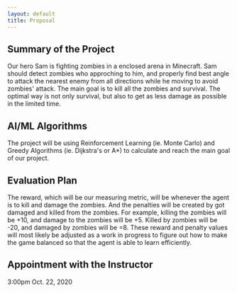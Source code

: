 ```yaml
---
layout: default
title: Proposal
---
```


## Summary of the Project ##

Our hero Sam is fighting zombies in a enclosed arena in Minecraft. Sam should detect zombies who approching to him, and properly find best angle to attack the nearest enemy from all directions while he moving to avoid zombies' attack. The main goal is to kill all the zombies and survival. The optimal way is not only survival, but also to get as less damage as possible in the limited time.  

## AI/ML Algorithms ##

The project will be using Reinforcement Learning (ie. Monte Carlo) and Greedy Algorithms (ie. Dijkstra's or A*) to calculate and reach the main goal of our project.

## Evaluation Plan ##

The reward, which will be our measuring metric, will be whenever the agent is to kill and damage the zombies. And the penalties will be created by got damaged and killed from the zombies. For example, killing the zombies will be +10, and damage to the zombies will be +5. Killed by zombies will be -20, and damaged by zombies will be =8. These reward and penalty values will most likely be adjusted as a work in progress to figure out how to make the game balanced so that the agent is able to learn efficiently.

## Appointment with the Instructor ##

3:00pm Oct. 22, 2020
